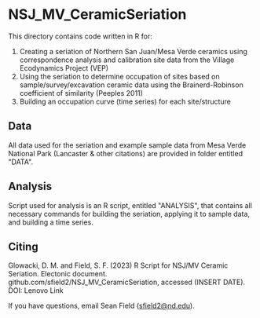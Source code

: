 # NSJ_MV_CeramicSeriation

This directory contains code written in R for:
1) Creating a seriation of Northern San Juan/Mesa Verde ceramics using correspondence analysis and calibration site data from the Village Ecodynamics Project (VEP) 
2) Using the seriation to determine occupation of sites based on sample/survey/excavation ceramic data using the Brainerd-Robinson coefficient of similarity (Peeples 2011)
3) Building an occupation curve (time series) for each site/structure

## Data
All data used for the seriation and example sample data from Mesa Verde National Park (Lancaster & other citations) are provided in folder entitled "DATA". 

## Analysis

Script used for analysis is an R script, entitled "ANALYSIS", that contains all necessary commands for building the seriation, applying it to sample data, and building a time series.

## Citing
Glowacki, D. M. and Field, S. F. (2023) R Script for NSJ/MV Ceramic Seriation. Electonic document. github.com/sfield2/NSJ_MV_CeramicSeriation, accessed (INSERT DATE).
DOI: Lenovo Link

If you have questions, email Sean Field (sfield2@nd.edu).
